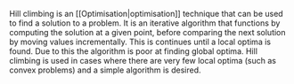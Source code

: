 Hill climbing is an [[Optimisation|optimisation]] technique that can be used to find a solution to a problem. It is an iterative algorithm that functions by computing the solution at a given point, before comparing the next solution by moving values incrementally. This is continues until a local optima is found. Due to this the algorithm is poor at finding global optima. Hill climbing is used in cases where there are very few local optima (such as convex problems) and a simple algorithm is desired.